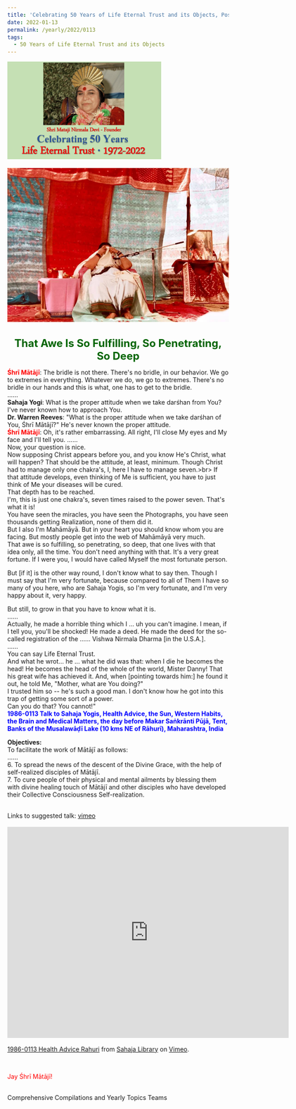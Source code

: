 ```yaml
---
title: 'Celebrating 50 Years of Life Eternal Trust and its Objects, Post 2 on on the Eve of Makar Saṅkrānti'
date: 2022-01-13
permalink: /yearly/2022/0113
tags:
  - 50 Years of Life Eternal Trust and its Objects
---
```


<div style="text-align: left"><img src="/images/Celebrating50YearsLET.png" width="350" /></div><br>

<div style="text-align: center"><img src="/images/image878_Photo_credit_Colin_Heinsen.png" /></div>

<br>
<p style="color:DarkGreen; text-align:center">
<font size="+2"><b>That Awe Is So Fulfilling, So Penetrating, So Deep</b><br></font>
</p>

<p>
<font color="red"><b>Śhrī Mātājī</b></font>: The bridle is not there. There's no bridle, in our behavior. We go to extremes in everything. Whatever we do, we go to extremes. There's no bridle in our hands and this is what, one has to get to the bridle.<br>
......<br>
<b>Sahaja Yogi</b>: What is the proper attitude when we take darśhan from You? I've never known how to approach You.<br>
<b>Dr. Warren Reeves</b>: "What is the proper attitude when we take darśhan of You, Śhrī Mātājī?" He's never known the proper attitude.<br>
<font color="red"><b>Śhrī Mātājī</b></font>: Oh, it's rather embarrassing. All right, I'll close My eyes and My face and I'll tell you. ......<br> 
Now, your question is nice.<br>
Now supposing Christ appears before you, and you know He's Christ, what will happen? That should be the attitude, at least, minimum. Though Christ had to manage only one chakra's, I, here I have to manage seven.>br>
If that attitude develops, even thinking of Me is sufficient, you have to just think of Me your diseases will be cured.<br>
That depth has to be reached.<br>
I'm, this is just one chakra's, seven times raised to the power seven. That's what it is!<br>
You have seen the miracles, you have seen the Photographs, you have seen thousands getting Realization, none of them did it.<br> 
But I also I'm Mahāmāyā. But in your heart you should know whom you are facing. But mostly people get into the web of Mahāmāyā very much.<br>
That awe is so fulfilling, so penetrating, so deep, that one lives with that idea only, all the time. You don't need anything with that. It's a very great fortune. If I were you, I would have called Myself the most fortunate person.<br> 

But [if it] is the other way round, I don't know what to say then. Though I must say that I'm very fortunate, because compared to all of Them I have so many of you here, who are Sahaja Yogis, so I'm very fortunate, and I'm very happy about it, very happy. 

But still, to grow in that you have to know what it is.<br>
......<br>
Actually, he made a horrible thing which I ... uh you can't imagine. I mean, if I tell you, you'll be shocked! He made a deed. He made the deed for the so-called registration of the ...... Vishwa Nirmala Dharma [in the U.S.A.].<br>
......<br>
You can say Life Eternal Trust.<br>
And what he wrot... he ... what he did was that: when I die he becomes the head! He becomes the head of the whole of the world, Mister Danny! That his great wife has achieved it. And, when [pointing towards him:] he found it out, he told Me, "Mother, what are You doing?"<br>
I trusted him so -- he's such a good man. I don't know how he got into this trap of getting some sort of a power.<br> 
Can you do that? You cannot!"<br>
<font color="blue"><b>1986-0113 Talk to Sahaja Yogis, Health Advice, the Sun, Western Habits, the Brain and Medical Matters, the day before Makar Saṅkrānti Pūjā, Tent, Banks of the Musalawāḍī Lake (10 kms NE of Rāhurī), Maharashtra, India</b></font><br>
</p>

<p>
<b>Objectives:</b><br>
To facilitate the work of Mātājī as follows:<br>
......<br>
6. To spread the news of the descent of the Divine Grace, with the help of self-realized disciples of Mātājī.<br>
7. To cure people of their physical and mental ailments by blessing them with divine healing touch of Mātājī and other disciples who have developed their Collective Consciousness Self-realization. 
</p>  

<br>
Links to suggested talk: <a href="https://vimeo.com/315769058"> vimeo</a><br>
<br>

<iframe src="https://player.vimeo.com/video/315769058?h=87c6505095" width="640" height="480" frameborder="0" allow="autoplay; fullscreen; picture-in-picture" allowfullscreen></iframe>
<p><a href="https://vimeo.com/315769058">1986-0113 Health Advice  Rahuri</a> from <a href="https://vimeo.com/sahajalibrary">Sahaja Library</a> on <a href="https://vimeo.com">Vimeo</a>.</p>

<br>
<p style="color:red;">Jay Śhrī Mātājī!<br></p>

<br>
Comprehensive Compilations and Yearly Topics Teams